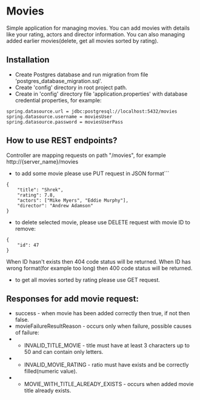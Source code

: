 # Movies

Simple application for managing movies. You can add movies with details like your rating, actors and director information. You can also managing added earlier movies(delete, get all movies sorted by rating).

## Installation

* Create Postgres database and run migration from file 'postgres_database_migration.sql'.
* Create 'config' directory in root project path.
* Create in 'config' directory file 'application.properties' with database credential properties, for example:

```
spring.datasource.url = jdbc:postgresql://localhost:5432/movies
spring.datasource.username = moviesUser
spring.datasource.password = moviesUserPass
```

## How to use REST endpoints?
Controller are mapping requests on path "/movies", for example http://{server_name}/movies
* to add some movie please use PUT request in JSON format```

```
{
	"title": "Shrek",
	"rating": 7.8,
	"actors": ["Mike Myers", "Eddie Murphy"],
	"director": "Andrew Adamson"
}
```

* to delete selected movie, please use DELETE request with movie ID to remove:
```
{
	"id": 47
}
```

When ID hasn't exists then 404 code status will be returned. When ID has wrong format(for example too long) then 400 code status will be returned. 

* to get all movies sorted by rating please use GET request.
  
## Responses for add movie request:
  * success - when movie has been added correctly then true, if not then false.
  * movieFailureResultReason - occurs only when failure, possible causes of failure:
  * * INVALID_TITLE_MOVIE - title must have at least 3 characters up to 50 and can contain only letters.
  * * INVALID_MOVIE_RATING - ratio must have exists and be correctly filled(numeric value).
  * * MOVIE_WITH_TITLE_ALREADY_EXISTS - occurs when added movie title already exists.
